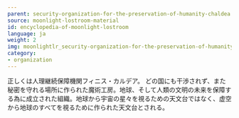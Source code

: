 ```yaml
---
parent: security-organization-for-the-preservation-of-humanity-chaldea
source: moonlight-lostroom-material
id: encyclopedia-of-moonlight-lostroom
language: ja
weight: 2
img: moonlightlr_security-organization-for-the-preservation-of-humanity-chaldea.png
category:
- organization
---
```


正しくは人理継続保障機関フィニス・カルデア。
どの国にも干渉されず、また秘密を守れる場所に作られた魔術工房。地球、そして人類の文明の未来を保障する為に成立された組織。地球から宇宙の星々を視るための天文台ではなく、虚空から地球のすべてを視るために作られた天文台とされる。
